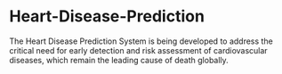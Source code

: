 # Heart-Disease-Prediction
The Heart Disease Prediction System is being developed to address the critical need for early detection and risk assessment of cardiovascular diseases, which remain the leading cause of death globally.
